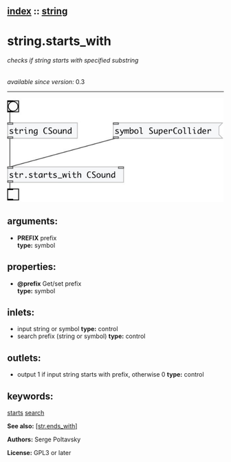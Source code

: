 [index](index.html) :: [string](category_string.html)
---

# string.starts_with

###### checks if string starts with specified substring

*available since version:* 0.3

---




[![example](../examples/img/string.starts_with.jpg)](../examples/pd/string.starts_with.pd)



## arguments:

* **PREFIX**
prefix<br>
__type:__ symbol<br>





## properties:

* **@prefix** 
Get/set prefix<br>
__type:__ symbol<br>



## inlets:

* input string or symbol 
__type:__ control<br>
* search prefix (string or symbol) 
__type:__ control<br>



## outlets:

* output 1 if input string starts with prefix, otherwise 0
__type:__ control<br>



## keywords:

[starts](keywords/starts.html)
[search](keywords/search.html)



**See also:**
[\[str.ends_with\]](str.ends_with.html)




**Authors:** Serge Poltavsky




**License:** GPL3 or later





